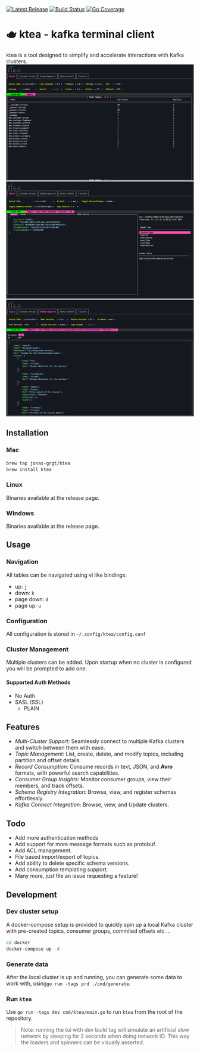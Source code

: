 [![Latest Release](https://img.shields.io/github/release/jonas-grgt/ktea.svg)](https://github.com/jonas-grgt/ktea/releases)
[![Build Status](https://github.com/jonas-grgt/ktea/actions/workflows/ci.yml/badge.svg?branch=main)](https://github.com/jonas-grgt/ktea/actions)
[![Go Coverage](https://github.com/jonas-grgt/ktea/wiki/coverage.svg)](https://raw.githack.com/wiki/jonas-grgt/ktea/coverage.html)

# 🫖 ktea - kafka terminal client

ktea is a tool designed to simplify and accelerate interactions with Kafka clusters.
![topics-page.png](topics-page.png)
![record-detail-page.png](record-detail-page.png)
![record-page.png](record-page.png)


## Installation

### Mac

```sh
brew tap jonas-grgt/ktea
brew install ktea
```

### Linux

Binaries available at the release page.

### Windows

Binaries available at the release page.

## Usage

### Navigation

All tables can be navigated using vi like bindings:
- up: `j`
- down: `k`
- page down: `d`
- page up: `u`

### Configuration

All configuration is stored in `~/.config/ktea/config.conf`

### Cluster Management

Multiple clusters can be added.
Upon startup when no cluster is configured you will be prompted
to add one.

#### Supported Auth Methods

- No Auth
- SASL (SSL)
    - PLAIN

## Features

- *Multi-Cluster Support*: Seamlessly connect to multiple Kafka clusters and switch between them with ease.
- *Topic Management*: List, create, delete, and modify topics, including partition and offset details.
- *Record Consumption*: Consume records in text, JSON, and **Avro** formats, with powerful search capabilities.
- *Consumer Group Insights*: Monitor consumer groups, view their members, and track offsets.
- *Schema Registry Integration*: Browse, view, and register schemas effortlessly.
- *Kafka Connect Integration*: Browse, view, and Update clusters.

## Todo

- Add more authentication methods
- Add support for more message formats such as protobuf.
- Add ACL management.
- File based import/export of topics.
- Add ability to delete specific schema versions.
- Add consumption templating support.
- Many more, just file an issue requesting a feature!

## Development

### Dev cluster setup

A docker-compose setup is provided to quickly spin up a local Kafka cluster with pre-created topics, consumer groups,
commited offsets etc ...

```sh
cd docker
docker-compose up -d
```

### Generate data

After the local cluster is up and running, you can generate some data to work with, 
using`go run -tags prd ./cmd/generate`.

### Run `ktea`

Use `go run -tags dev cmd/ktea/main.go` to run `ktea` from the root of the repository.

> Note: running the tui with dev build tag will simulate an artificial slow network by sleeping for 2 seconds when doing network IO. This way the loaders and spinners can be visually asserted.
